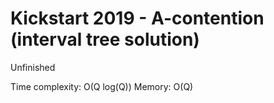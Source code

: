 # Kickstart 2019 - A-contention (interval tree solution)

Unfinished

Time complexity: O(Q log(Q))
Memory: O(Q)
